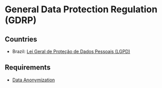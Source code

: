 # General Data Protection Regulation (GDRP)

<!--
https://www.google.com/search?client=firefox-b-d&q=gdpr+vs+lgpd
https://linkedin.com/learning/paths/understand-gdpr-and-data-privacy

https://www.youtube.com/watch?v=4BZqzs2AD9s

https://app.pluralsight.com/library/courses/gdpr-big-picture/table-of-contents
https://app.pluralsight.com/library/courses/state-of-gdpr/table-of-contents
https://app.pluralsight.com/library/courses/gdpr-executive-briefing/table-of-contents
-->

## Countries

- Brazil: [Lei Geral de Proteção de Dados Pessoais (LGPD)](https://en.wikipedia.org/wiki/General_Personal_Data_Protection_Law)

## Requirements

- [Data Anonymization](/cyber-security/data-anonymization.md)
